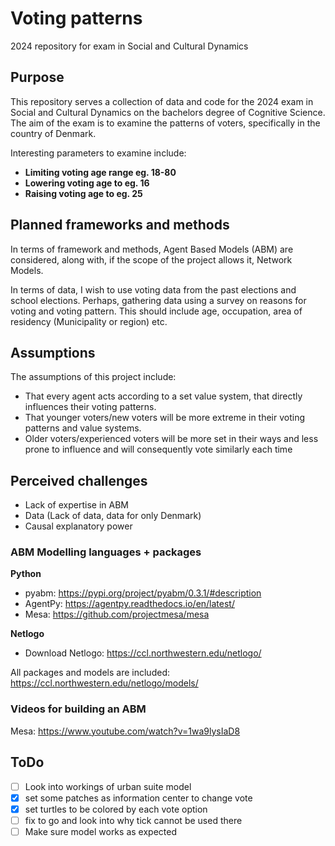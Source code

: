 # Voting patterns
2024 repository for exam in Social and Cultural Dynamics

## Purpose
This repository serves a collection of data and code for the 2024 exam in Social and Cultural Dynamics on the bachelors degree of Cognitive Science.
The aim of the exam is to examine the patterns of voters, specifically in the country of Denmark.

Interesting parameters to examine include:
- **Limiting voting age range eg. 18-80**
- **Lowering voting age to eg. 16**
- **Raising voting age to eg. 25**

## Planned frameworks and methods
In terms of framework and methods, Agent Based Models (ABM) are considered, along with, if the scope of the project allows it, Network Models.

In terms of data, I wish to use voting data from the past elections and school elections. Perhaps, gathering data using a survey on reasons for voting and voting pattern.
This should include age, occupation, area of residency (Municipality or region) etc.

## Assumptions
The assumptions of this project include: 
- That every agent acts according to a set value system, that directly influences their voting patterns.
- That younger voters/new voters will be more extreme in their voting patterns and value systems.
- Older voters/experienced voters will be more set in their ways and less prone to influence and will consequently vote similarly each time

## Perceived challenges
- Lack of expertise in ABM
- Data (Lack of data, data for only Denmark)
- Causal explanatory power

### ABM Modelling languages + packages
**Python**
- pyabm: https://pypi.org/project/pyabm/0.3.1/#description
- AgentPy: https://agentpy.readthedocs.io/en/latest/
- Mesa: https://github.com/projectmesa/mesa

**Netlogo**
- Download Netlogo: https://ccl.northwestern.edu/netlogo/

All packages and models are included: https://ccl.northwestern.edu/netlogo/models/

### Videos for building an ABM
Mesa: https://www.youtube.com/watch?v=1wa9lysIaD8

## ToDo
- [ ] Look into workings of urban suite model
- [x] set some patches as information center to change vote
- [x] set turtles to be colored by each vote option
- [ ] fix to go and look into why tick cannot be used there
- [ ] Make sure model works as expected
